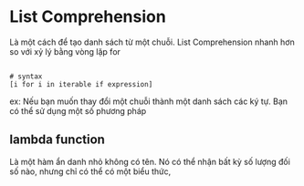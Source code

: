 # List Comprehension
Là một cách để tạo danh sách từ một chuỗi. List Comprehension nhanh hơn so với xỷ lý bằng vòng lặp for

```

# syntax
[i for i in iterable if expression]
```
ex: Nếu bạn muốn thay đổi một chuỗi thành một danh sách các ký tự. Bạn có thể sử dụng một số phương pháp

## lambda function
Là một hàm ẩn danh nhỏ không có tên. Nó có thể nhận bất kỳ số lượng đối số nào, nhưng chỉ có thể có một biểu thức, 